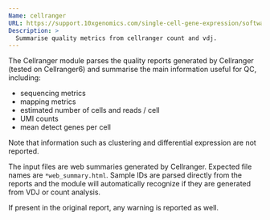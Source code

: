 ```yaml
---
Name: cellranger
URL: https://support.10xgenomics.com/single-cell-gene-expression/software/pipelines/latest/what-is-cell-ranger
Description: >
  Summarise quality metrics from cellranger count and vdj.
---
```


The Cellranger module parses the quality reports generated by Cellranger (tested on Cellranger6) and summarise the main information useful for QC, including:

- sequencing metrics
- mapping metrics
- estimated number of cells and reads / cell
- UMI counts
- mean detect genes per cell

Note that information such as clustering and differential expression are not reported.

The input files are web summaries generated by Cellranger. Expected file names are `*web_summary.html`. Sample IDs are parsed directly from the reports and the module will automatically recognize if they are generated from VDJ or count analysis.

If present in the original report, any warning is reported as well.
